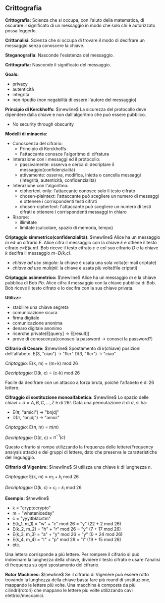 ## Crittografia
**Crittografia:** Scienza che si occupa, con l'aiuto della matematica, di oscurare il significato di un messaggio in modo che solo chi è autorizzato possa leggerlo.

**Crittanalisi:** Scienza che si occupa di trovare il modo di decifrare un messaggio senza conoscere la chiave.

**Steganografia:** Nasconde l'esistenza del messaggio.

**Crittografia:** Nasconde il significato del messaggio.

**Goals:**
- privacy
- autenticità
- integrità
- non ripudio (non negabilità di essere l'autore del messaggio)

**Principio di Kerckhoffs:** $\newline$
La sicurezza del protocollo deve dipendere dalla chiave e non dall'algoritmo che può essere pubblico.
- No security through obscurity

**Modelli di minaccia:**
- Conoscenza del cifrario:
    - Principio di Kerckhoffs
    - l'attaccante conosce l'algoritmo di cifratura
- Interazione con i messaggi ed il protocollo:
    - passivamente: osserva e cerca di decriptare il messaggio(confidenzialità)
    - attivamente: osserva, modifica, inietta o cancella messaggi (integrità, autenticità, confidenzialità)
- Interazione con l'algoritmo:
    - ciphertext-only: l'attaccante conosce solo il testo cifrato
    - chosen-plaintext: l'attaccante può scegliere un numero di messaggi e ottenere i corrispondenti testi cifrati
    - chosen-ciphertext: l'attaccante può scegliere un numero di testi cifrati e ottenere i corrispondenti messaggi in chiaro
- Risorse:
    - illimitate
    - limitate (calcolare, spazio di memoria, tempo)

**Criptaggio simmetrico(confidenzialità):** $\newline$
Alice ha un messaggio *m* ed un cifrario *E*. Alice cifra il messaggio con la chiave *k* e ottiene il testo cifrato *c=E(k,m)*. 
Bob riceve il testo cifrato *c* e col suo cifrario *D* e la chiave *k* decifra il messaggio *m=D(k,c)*.

- *chiave ad uso singolo*: la chiave è usata una sola volta(e-mail criptate)
- *chiave ad uso multipli*: la chiave è usata più volte(file criptati)

**Criptaggio asimmetrico:** $\newline$
Alice ha un messaggio *m* e la chiave pubblica di Bob *Pb*. Alice cifra il messaggio con la chiave pubblica di Bob.
Bob riceve il testo cifrato e lo decifra con la sua chiave privata.

**Utilizzi:**
- stabilire una chiave segreta
- comunicazione sicura
- firma digitale
- comunicazione anonima
- denaro digitale anonimo
- ricerche private(E[query] -> E[result])
- prove di conoscenza(conosco la password -> conosci la password?)

**Cifrario di Cesare:** $\newline$
Spostamento di *k*(chiave) posizioni dell'alfabeto.
E(3, "ciao") -> "flcr"
D(3, "flcr") -> "ciao"

*Criptaggio:* E(k, m) = (m+k) mod 26

*Decriptaggio:* D(k, c) = (c-k) mod 26

Facile da decifrare con un attacco a forza bruta, poichè l'alfabeto è di 26 lettere.

**Cifraggio di sostituzione monoalfabetica:** $\newline$
Lo spazio delle chiavi + $\sigma = {A, B, C, ..., Z}$ è di $26!$.
Data una permutazione $\pi$ di $\sigma$, si ha:
- E($\pi$, "amici") -> "bnjdj"
- D($\pi$, "bnjdj") -> "amici"

*Criptaggio:* E($\pi$, m) = $\pi(m)$

*Decriptaggio:* D($\pi$, c) = $\pi^{-1}(c)$

Questo cifrario si rompe utilizzando la frequenza delle lettere(Frequency analysis attack) e dei gruppi di lettere, dato che preserva le caratteristiche del linguaggio.

**Cifrario di Vigenère:** $\newline$
Si utilizza una chiave *k* di lunghezza *n*.

*Criptaggio:* E(k, m) = $m_i + k_i$ mod 26

*Decriptaggio:* D(k, c) = $c_i - k_i$ mod 26

**Esempio:** $\newline$
- k = "cryptocrypto"
- m = "whataniceday"
- c = "yyyitbktcstm"
- E(k_1, m_1) = "w" + "c" mod 26 = "y" (22 + 2 mod 26)
- E(k_2, m_2) = "h" + "r" mod 26 = "y" (7 + 17 mod 26)
- E(k_3, m_3) = "a" + "y" mod 26 = "y" (0 + 24 mod 26)
- E(k_4, m_4) = "t" + "p" mod 26 = "i" (19 + 15 mod 26)
- etc.

Una lettera corrisponde a più lettere. Per rompere il cifrario si può indovinare la lunghezza della chiave, dividere il testo cifrato e usare l'analisi di frequenza su ogni spostamento del cifrario.

**Rotor Machines:** $\newline$
Se il cifrario di Vigenère può essere rotto trovando la lunghezza della chiave basta fare più round di sostituzione, mappando le lettere più volte.
Una macchina è composta da più cilindri(rotori) che mappano le lettere più volte utilizzando cavi elettrici/meccanici.
